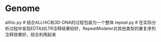 # Genome
allhic.py # 结合ALLHiC和3D-DNA的过程包装为一个整体
repeat.py # 在实际分析过程中发现EDTA对LTR注释结果较好，RepeatModeler对其他类型的重复序列注释效果好，综合利用起来
